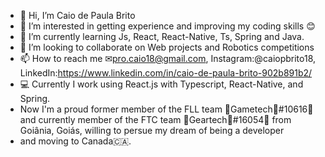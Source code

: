 - 👋 Hi, I’m Caio de Paula Brito
- 👀 I’m interested in getting experience and improving my coding skills 😊
- 🌱 I’m currently learning Js, React, React-Native, Ts, Spring and Java. 
- 💞️ I’m looking to collaborate on Web projects and Robotics competitions 
- 📫 How to reach me ✉pro.caio18@gmail.com, Instagram:@caiopbrito18, LinkedIn:https://www.linkedin.com/in/caio-de-paula-brito-902b891b2/
- 💻 Currently I work using React.js with Typescript, React-Native, and Spring.
- Now I'm a proud former member of the FLL team 💙Gametech💙#10616💙 and currently member of the FTC team 💛Geartech💛#16054💛 from Goiânia, Goiás, willing to persue my dream of being a developer
- and moving to Canada🇨🇦.
